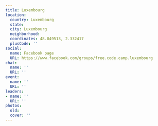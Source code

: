 ```yaml
---
title: Luxembourg
location:
  country: Luxembourg
  state: 
  city: Luxembourg
  neighborhood: 
  coordinates: 48.849513, 2.332417
  plusCode: ''
social:
  name: Facebook page
  URL: https://www.facebook.com/groups/free.code.camp.luxembourg
chat:
  name: ''
  URL: ''
event:
  name: ''
  URL: ''
leaders:
- name: ''
  URL: ''
photos:
  old: 
  cover: ''
---
```


